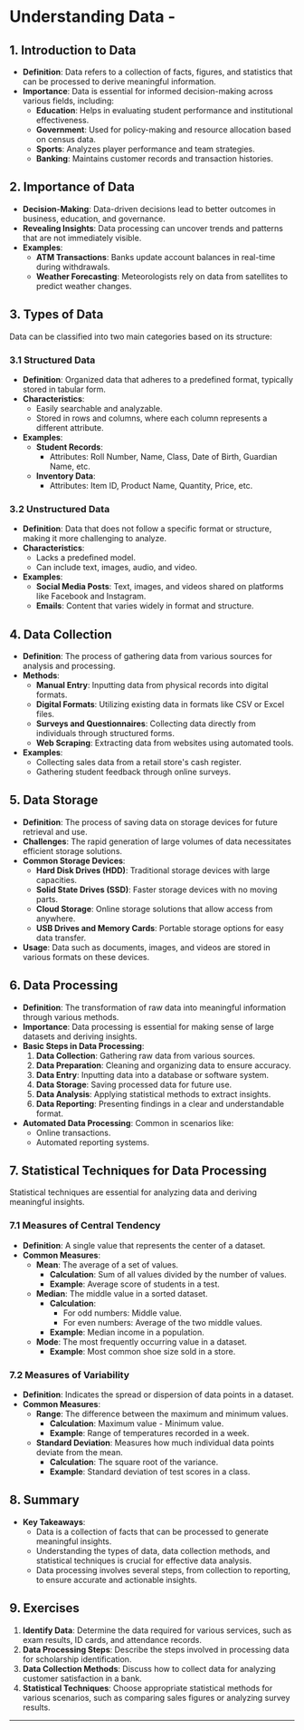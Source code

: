 # Understanding Data -

## 1. Introduction to Data
- **Definition**: Data refers to a collection of facts, figures, and statistics that can be processed to derive meaningful information.
- **Importance**: Data is essential for informed decision-making across various fields, including:
  - **Education**: Helps in evaluating student performance and institutional effectiveness.
  - **Government**: Used for policy-making and resource allocation based on census data.
  - **Sports**: Analyzes player performance and team strategies.
  - **Banking**: Maintains customer records and transaction histories.

## 2. Importance of Data
- **Decision-Making**: Data-driven decisions lead to better outcomes in business, education, and governance.
- **Revealing Insights**: Data processing can uncover trends and patterns that are not immediately visible.
- **Examples**:
  - **ATM Transactions**: Banks update account balances in real-time during withdrawals.
  - **Weather Forecasting**: Meteorologists rely on data from satellites to predict weather changes.

## 3. Types of Data
Data can be classified into two main categories based on its structure:

### 3.1 Structured Data
- **Definition**: Organized data that adheres to a predefined format, typically stored in tabular form.
- **Characteristics**:
  - Easily searchable and analyzable.
  - Stored in rows and columns, where each column represents a different attribute.
- **Examples**:
  - **Student Records**: 
    - Attributes: Roll Number, Name, Class, Date of Birth, Guardian Name, etc.
  - **Inventory Data**: 
    - Attributes: Item ID, Product Name, Quantity, Price, etc.

### 3.2 Unstructured Data
- **Definition**: Data that does not follow a specific format or structure, making it more challenging to analyze.
- **Characteristics**:
  - Lacks a predefined model.
  - Can include text, images, audio, and video.
- **Examples**:
  - **Social Media Posts**: Text, images, and videos shared on platforms like Facebook and Instagram.
  - **Emails**: Content that varies widely in format and structure.

## 4. Data Collection
- **Definition**: The process of gathering data from various sources for analysis and processing.
- **Methods**:
  - **Manual Entry**: Inputting data from physical records into digital formats.
  - **Digital Formats**: Utilizing existing data in formats like CSV or Excel files.
  - **Surveys and Questionnaires**: Collecting data directly from individuals through structured forms.
  - **Web Scraping**: Extracting data from websites using automated tools.
- **Examples**:
  - Collecting sales data from a retail store's cash register.
  - Gathering student feedback through online surveys.

## 5. Data Storage
- **Definition**: The process of saving data on storage devices for future retrieval and use.
- **Challenges**: The rapid generation of large volumes of data necessitates efficient storage solutions.
- **Common Storage Devices**:
  - **Hard Disk Drives (HDD)**: Traditional storage devices with large capacities.
  - **Solid State Drives (SSD)**: Faster storage devices with no moving parts.
  - **Cloud Storage**: Online storage solutions that allow access from anywhere.
  - **USB Drives and Memory Cards**: Portable storage options for easy data transfer.
- **Usage**: Data such as documents, images, and videos are stored in various formats on these devices.

## 6. Data Processing
- **Definition**: The transformation of raw data into meaningful information through various methods.
- **Importance**: Data processing is essential for making sense of large datasets and deriving insights.
- **Basic Steps in Data Processing**:
  1. **Data Collection**: Gathering raw data from various sources.
  2. **Data Preparation**: Cleaning and organizing data to ensure accuracy.
  3. **Data Entry**: Inputting data into a database or software system.
  4. **Data Storage**: Saving processed data for future use.
  5. **Data Analysis**: Applying statistical methods to extract insights.
  6. **Data Reporting**: Presenting findings in a clear and understandable format.
- **Automated Data Processing**: Common in scenarios like:
  - Online transactions.
  - Automated reporting systems.

## 7. Statistical Techniques for Data Processing
Statistical techniques are essential for analyzing data and deriving meaningful insights.

### 7.1 Measures of Central Tendency
- **Definition**: A single value that represents the center of a dataset.
- **Common Measures**:
  - **Mean**: The average of a set of values.
    - **Calculation**: Sum of all values divided by the number of values.
    - **Example**: Average score of students in a test.
  - **Median**: The middle value in a sorted dataset.
    - **Calculation**: 
      - For odd numbers: Middle value.
      - For even numbers: Average of the two middle values.
    - **Example**: Median income in a population.
  - **Mode**: The most frequently occurring value in a dataset.
    - **Example**: Most common shoe size sold in a store.

### 7.2 Measures of Variability
- **Definition**: Indicates the spread or dispersion of data points in a dataset.
- **Common Measures**:
  - **Range**: The difference between the maximum and minimum values.
    - **Calculation**: Maximum value - Minimum value.
    - **Example**: Range of temperatures recorded in a week.
  - **Standard Deviation**: Measures how much individual data points deviate from the mean.
    - **Calculation**: The square root of the variance.
    - **Example**: Standard deviation of test scores in a class.

## 8. Summary
- **Key Takeaways**:
  - Data is a collection of facts that can be processed to generate meaningful insights.
  - Understanding the types of data, data collection methods, and statistical techniques is crucial for effective data analysis.
  - Data processing involves several steps, from collection to reporting, to ensure accurate and actionable insights.

## 9. Exercises
1. **Identify Data**: Determine the data required for various services, such as exam results, ID cards, and attendance records.
2. **Data Processing Steps**: Describe the steps involved in processing data for scholarship identification.
3. **Data Collection Methods**: Discuss how to collect data for analyzing customer satisfaction in a bank.
4. **Statistical Techniques**: Choose appropriate statistical methods for various scenarios, such as comparing sales figures or analyzing survey results.

---